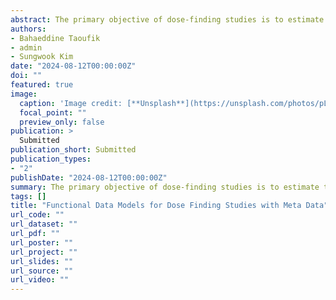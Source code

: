 ```yaml
---
abstract: The primary objective of dose-finding studies is to estimate the optimal dose level based on experimental subjects’ responses, specifically ‘Efficacy’ and ‘Toxicity’. The optimal dose level is identified at the point of maximum probability, where there is significant dose efficacy without toxicity. While some studies have employed Emax, quadratic models, or other non-linear models, these models are not suitable for non-monotonic curves. Crippa Orsini (2016) proposed the utilization of regression splines to flexibly model the dose of interest, but it may not adequately describe reasonable dose-response  distributions. This paper introduces functional models for dose-finding studies, marking a novel approach as no one has previously applied functional models in dose-finding studies using meta-analysis data. Our focus is on three outcome probabilities: P (Efficacy), P (Toxicity) and P (Efficacy but No Toxicity), guided by assumptions that these are monotonic and/or unimodal functions. We employ functional data models to estimate these probability distributions and introduce adjusted confidence intervals. Finally, we apply our functional models to analyze data on alcohol consumption and colorectal cancer risk. 
authors:
- Bahaeddine Taoufik
- admin
- Sungwook Kim
date: "2024-08-12T00:00:00Z"
doi: ""
featured: true
image:
  caption: 'Image credit: [**Unsplash**](https://unsplash.com/photos/pLCdAaMFLTE)'
  focal_point: ""
  preview_only: false
publication: > 
  Submitted
publication_short: Submitted
publication_types:
- "2"
publishDate: "2024-08-12T00:00:00Z"
summary: The primary objective of dose-finding studies is to estimate the optimal dose level based on experimental subjects’ responses, specifically ‘Efficacy’ and ‘Toxicity’. The optimal dose level is identified at the point of maximum probability, where there is significant dose efficacy without toxicity. While some studies have employed Emax, quadratic models, or other non-linear models, these models are not suitable for non-monotonic curves. Crippa Orsini (2016) proposed the utilization of regression splines to flexibly model the dose of interest, but it may not adequately describe reasonable dose-response  distributions. This paper introduces functional models for dose-finding studies, marking a novel approach as no one has previously applied functional models in dose-finding studies using meta-analysis data. Our focus is on three outcome probabilities: P (Efficacy), P (Toxicity) and P (Efficacy but No Toxicity), guided by assumptions that these are monotonic and/or unimodal functions. We employ functional data models to estimate these probability distributions and introduce adjusted confidence intervals. Finally, we apply our functional models to analyze data on alcohol consumption and colorectal cancer risk. 
tags: []
title: "Functional Data Models for Dose Finding Studies with Meta Data"
url_code: ""
url_dataset: ""
url_pdf: ""
url_poster: ""
url_project: ""
url_slides: ""
url_source: ""
url_video: ""
---
```


